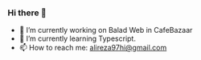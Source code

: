 ### Hi there 👋

- 🔭 I’m currently working on Balad Web in CafeBazaar
- 🌱 I’m currently learning Typescript.
- 📫 How to reach me: alireza97hi@gmail.com

